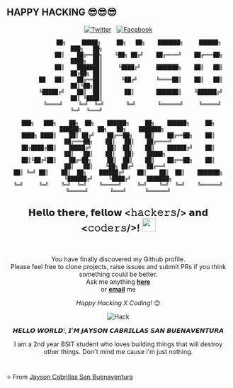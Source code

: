 ## HAPPY HACKING 😎😎😎
<div align="center">
  
<a href="https://twitter.com/JaysonSanBuena1" target="_blank"><img src="https://img.shields.io/badge/Twitter-%231877F2.svg?&style=flat-square&logo=twitter&logoColor=white" alt="Twitter"></a> &nbsp; 
<a href="https://www.facebook.com/mkdirlove.git" target="_blank"><img src="https://img.shields.io/badge/Facebook-%231877F2.svg?&style=flat-square&logo=facebook&logoColor=white" alt="Facebook"></a>  <br>


                 ██╗     █████╗     ██╗   ██╗    ███████╗     ██████╗     ███╗   ██╗                    
                 ██║    ██╔══██╗    ╚██╗ ██╔╝    ██╔════╝    ██╔═══██╗    ████╗  ██║                    
                 ██║    ███████║     ╚████╔╝     ███████╗    ██║   ██║    ██╔██╗ ██║                    
            ██   ██║    ██╔══██║      ╚██╔╝      ╚════██║    ██║   ██║    ██║╚██╗██║                    
            ╚█████╔╝    ██║  ██║       ██║       ███████║    ╚██████╔╝    ██║ ╚████║                    
             ╚════╝     ╚═╝  ╚═╝       ╚═╝       ╚══════╝     ╚═════╝     ╚═╝  ╚═══╝                    
                                                                                                        
    ███╗   ███╗    ██╗  ██╗    ██████╗     ██╗    ██████╗     ██╗          ██████╗     ██╗   ██╗    ███████╗    
    ████╗ ████║    ██║ ██╔╝    ██╔══██╗    ██║    ██╔══██╗    ██║         ██╔═══██╗    ██║   ██║    ██╔════╝
    ██╔████╔██║    █████╔╝     ██║  ██║    ██║    ██████╔╝    ██║         ██║   ██║    ██║   ██║    █████╗  
    ██║╚██╔╝██║    ██╔═██╗     ██║  ██║    ██║    ██╔══██╗    ██║         ██║   ██║    ╚██╗ ██╔╝    ██╔══╝  
    ██║ ╚═╝ ██║    ██║  ██╗    ██████╔╝    ██║    ██║  ██║    ███████╗    ╚██████╔╝     ╚████╔╝     ███████╗
    ╚═╝     ╚═╝    ╚═╝  ╚═╝    ╚═════╝     ╚═╝    ╚═╝  ╚═╝    ╚══════╝     ╚═════╝       ╚═══╝      ╚══════╝
                                                                                                        



<div align="center" width="50">


</div>



<h2> 𝗛𝗲𝗹𝗹𝗼 𝘁𝗵𝗲𝗿𝗲, 𝗳𝗲𝗹𝗹𝗼𝘄 <𝚑𝚊𝚌𝚔𝚎𝚛𝚜/> 𝗮𝗻𝗱 <𝚌𝚘𝚍𝚎𝚛𝚜/>! <img src="https://github.com/dheeraj-2000/dheeraj-2000/blob/master/gifs/Hi.gif" width="30px"></h2> <br>

You have finally discovered my Github profile. <br>
Please feel free to clone projects, raise issues and submit PRs if you think something could be better. <br>
Ask me anything <a href="https://github.com/mkdirlove/mkdirlove/issues/new"><b>here</b></a><br>
or <a href="mailto:sanbuenaventurajayson28@gmail.com"><b>email</b></a> me

<i>Happy Hacking X Coding!</i> 😊

</div>

<div align="center">

![Hack](https://avatars0.githubusercontent.com/u/52001009?s=460&u=1292c6a3f7ac594f6e8c8414f433692779be9285&v=4)


𝙃𝙀𝙇𝙇𝙊 𝙒𝙊𝙍𝙇𝘿!, 𝙄'𝙈 𝙅𝘼𝙔𝙎𝙊𝙉 𝘾𝘼𝘽𝙍𝙄𝙇𝙇𝘼𝙎 𝙎𝘼𝙉 𝘽𝙐𝙀𝙉𝘼𝙑𝙀𝙉𝙏𝙐𝙍𝘼

I am a 2nd year BSIT student who loves building things that will destroy other things. Don't mind me cause i'm just nothing.
</div>

#

⭐ From [Jayson Cabrillas San Buenaventura](http://mkdirlove.github.io/)
